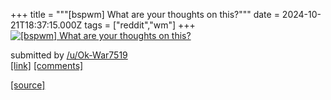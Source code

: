 +++
title = """[bspwm] What are your thoughts on this?"""
date = 2024-10-21T18:37:15.000Z
tags = ["reddit","wm"]
+++
[![[bspwm] What are your thoughts on this?](https://preview.redd.it/xi6o3l0xl5wd1.png?width=640&crop=smart&auto=webp&s=ff68f6bfacf6fd50753e1ebe3778c987ffddbcc6 "[bspwm] What are your thoughts on this?")](https://www.reddit.com/r/unixporn/comments/1g8x50v/bspwm_what_are_your_thoughts_on_this/)

submitted by [/u/Ok-War7519](https://www.reddit.com/user/Ok-War7519)  
[\[link\]](https://i.redd.it/xi6o3l0xl5wd1.png) [\[comments\]](https://www.reddit.com/r/unixporn/comments/1g8x50v/bspwm_what_are_your_thoughts_on_this/)

[[source]](https://www.reddit.com/r/unixporn/comments/1g8x50v/bspwm_what_are_your_thoughts_on_this/)
